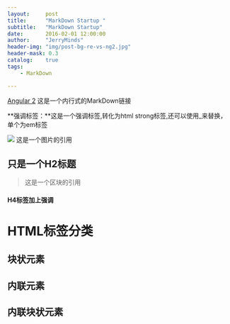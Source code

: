 ```yaml
---
layout:     post
title:      "MarkDown Startup "
subtitle:   "MarkDown Startup"
date:       2016-02-01 12:00:00
author:     "JerryMinds"
header-img: "img/post-bg-re-vs-ng2.jpg"
header-mask: 0.3
catalog:    true
tags:
    - MarkDown

---
```




[Angular 2](https://angular.io/) 这是一个内行式的MarkDown链接



**强调标签：**这是一个强调标签,转化为html strong标签,还可以使用_来替换，单个为em标签





![](https://cdn-images-1.medium.com/max/800/1*MRPl_SNuRGJchb6eOAnkSA.jpeg) 这是一个图片的引用


## 只是一个H2标题


> 这是一个区块的引用


#### **H4标签加上强调**





# HTML标签分类
## **块状元素**
## **内联元素**
## **内联块状元素**
> 